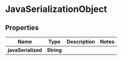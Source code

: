 
# JavaSerializationObject

## Properties
Name | Type | Description | Notes
------------ | ------------- | ------------- | -------------
**javaSerialized** | **String** |  | 



